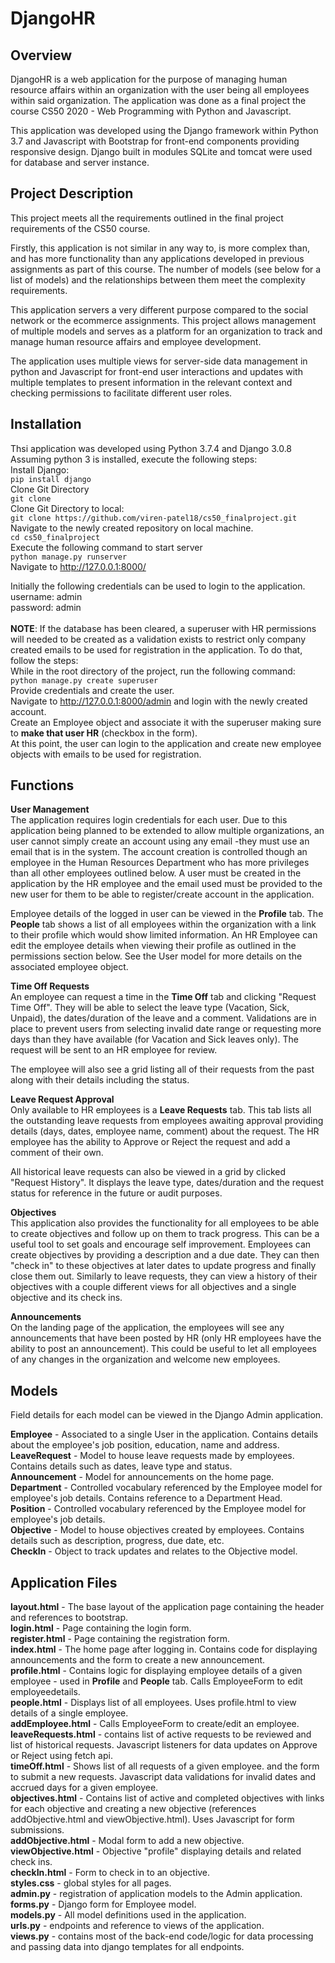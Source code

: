 # DjangoHR
## Overview
DjangoHR is a web application for the purpose of managing human resource affairs within an organization with the user being all employees within said organization. The application was done as a final project the course CS50 2020 - Web Programming with Python and Javascript.

This application was developed using the Django framework within Python 3.7 and Javascript with Bootstrap for front-end components providing responsive design. Django built in modules SQLite and tomcat were used for database and server instance.

## Project Description
This project meets all the requirements outlined in the final project requirements of the CS50 course.

Firstly, this application is not similar in any way to, is more complex than, and has more functionality than any applications developed in previous assignments as part of this course. The number of models (see below for a list of models) and the relationships between them meet the complexity requirements.

This application servers a very different purpose compared to the social network or the ecommerce assignments. This project allows management of multiple models and serves as a platform for an organization to track and manage human resource affairs and employee development.

The application uses multiple views for server-side data management in python and Javascript for front-end user interactions and updates with multiple templates to present information in the relevant context and checking permissions to facilitate different user roles.

## Installation
Thsi application was developed using Python 3.7.4 and Django 3.0.8\
Assuming python 3 is installed, execute the following steps:\
Install Django:\
`pip install django`\
Clone Git Directory\
`git clone ` \
Clone Git Directory to local:\
`git clone https://github.com/viren-patel18/cs50_finalproject.git`\
Navigate to the newly created repository on local machine.\
`cd cs50_finalproject`\
Execute the following command to start server\
`python manage.py runserver`\
Navigate to http://127.0.0.1:8000/

Initially the following credentials can be used to login to the application.\
username: admin\
password: admin\
\
**NOTE**: If the database has been cleared, a superuser with HR permissions will needed to be created as a validation exists to restrict only company created emails to be used for registration in the application. To do that, follow the steps:\
While in the root directory of the project, run the following command:\
`python manage.py create superuser`\
Provide credentials and create the user.\
Navigate to http://127.0.0.1:8000/admin and login with the newly created account.\
Create an Employee object and associate it with the superuser making sure to **make that user HR** (checkbox in the form).\
At this point, the user can login to the application and create new employee objects with emails to be used for registration.

## Functions
**User Management**\
The application requires login credentials for each user. Due to this application being planned to be extended to allow multiple organizations, an user cannot simply create an account using any email -they must use an email that is in the system. The account creation is controlled though an employee in the Human Resources Department who has more privileges than all other employees outlined below. A user must be created in the application by the HR employee and the email used must be provided to the new user for them to be able to register/create account in the  application.

Employee details of the logged in user can be viewed in the **Profile** tab. The **People** tab shows a list of all employees within the organization with a link to their profile which would show limited information. An HR Employee can edit the employee details when viewing their profile as outlined in the permissions section below. See the User model for more details on the associated employee object.

**Time Off Requests**\
An employee can request a time in the **Time Off** tab and clicking "Request Time Off". They will be able to select the leave type (Vacation, Sick, Unpaid), the dates/duration of the leave and a comment. Validations are in place to prevent users from selecting invalid date range or requesting more days than they have available (for Vacation and Sick leaves only). The request will be sent to an HR employee for review.

The employee will also see a grid listing all of their requests from the past along with their details including the status.

**Leave Request Approval**\
Only available to HR employees is a **Leave Requests** tab. This tab lists all the outstanding leave requests from employees awaiting approval providing details (days, dates, employee name, comment) about the request. The HR employee has the ability to Approve or Reject the request and add a comment of their own. 

All historical leave requests can also be viewed in a grid by clicked "Request History". It displays the leave type, dates/duration and the request status for reference in the future or audit purposes.

**Objectives**\
This application also provides the functionality for all employees to be able to create objectives and follow up on them to track progress. This can be a useful tool to set goals and encourage self improvement. Employees can create objectives by providing a description and a due date. They can then "check in" to these objectives at later dates to update progress and finally close them out. Similarly to leave requests, they can view a history of their objectives with a couple different views for all objectives and a single objective and its check ins.

**Announcements**\
On the landing page of the application, the employees will see any announcements that have been posted by HR (only HR employees have the ability to post an announcement). This could be useful to let all employees of any changes in the organization and welcome new employees.

## Models
Field details for each model can be viewed in the Django Admin application.

**Employee** - Associated to a single User in the application. Contains details about the employee's job position, education, name and address.\
**LeaveRequest** - Model to house leave requests made by employees. Contains details such as dates, leave type and status.\
**Announcement** - Model for announcements on the home page.\
**Department** - Controlled vocabulary referenced by the Employee model for employee's job details. Contains reference to a Department Head.\
**Position** -  Controlled vocabulary referenced by the Employee model for employee's job details.\
**Objective** - Model to house objectives created by employees. Contains details such as description, progress, due date, etc.\
**CheckIn** - Object to track updates and relates to the Objective model.

## Application Files
**layout.html** - The base layout of the application page containing the header and references to bootstrap.\
**login.html** - Page containing the login form.\
**register.html** - Page containing the registration form.\
**index.html** - The home page after logging in. Contains code for displaying announcements and the form to create a new announcement.\
**profile.html** - Contains logic for displaying employee details of a given employee - used in **Profile** and **People** tab. Calls EmployeeForm to edit employeedetails.\
**people.html** - Displays list of all employees. Uses profile.html to view details of a single employee.\
**addEmployee.html** - Calls EmployeeForm to create/edit an employee.\
**leaveRequests.html** - contains list of active requests to be reviewed and list of historical requests. Javascript listeners for data updates on Approve or Reject using fetch api.\
**timeOff.html** - Shows list of all requests of a given employee. and the form to submit a new requests. Javascript data validations for invalid dates and accrued days for a given employee.\
**objectives.html** -  Contains list of active and completed objectives with links for each objective and creating a new objective (references addObjective.html and viewObjective.html). Uses Javascript for form submissions.\
**addObjective.html** - Modal form to add a new objective.\
**viewObjective.html** - Objective "profile" displaying details and related check ins.\
**checkIn.html** - Form to check in to an objective.\
**styles.css** - global styles for all pages.\
**admin.py** - registration of application models to the Admin application.\
**forms.py** - Django form for Employee model.\
**models.py** - All model definitions used in the application.\
**urls.py** - endpoints and reference to views of the application.\
**views.py** - contains most of the back-end code/logic for data processing and passing data into django templates for all endpoints.